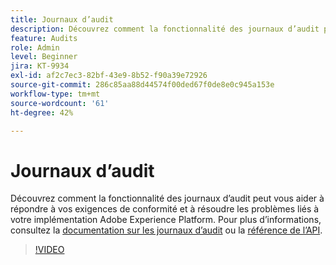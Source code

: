 ```yaml
---
title: Journaux d’audit
description: Découvrez comment la fonctionnalité des journaux d’audit peut vous aider à répondre à vos exigences de conformité et à résoudre les problèmes associés à l’implémentation d’Adobe Experience Platform.
feature: Audits
role: Admin
level: Beginner
jira: KT-9934
exl-id: af2c7ec3-82bf-43e9-8b52-f90a39e72926
source-git-commit: 286c85aa88d44574f00ded67f0de8e0c945a153e
workflow-type: tm+mt
source-wordcount: '61'
ht-degree: 42%

---
```


# Journaux d’audit

Découvrez comment la fonctionnalité des journaux d’audit peut vous aider à répondre à vos exigences de conformité et à résoudre les problèmes liés à votre implémentation Adobe Experience Platform. Pour plus d’informations, consultez la [documentation sur les journaux d’audit](https://experienceleague.adobe.com/docs/experience-platform/landing/governance-privacy-security/audit-logs/overview.html?lang=fr) ou la [référence de l’API](https://developer.adobe.com/experience-platform-apis/references/audit-query/).

>[!VIDEO](https://video.tv.adobe.com/v/341450?learn=on&enablevpops)

